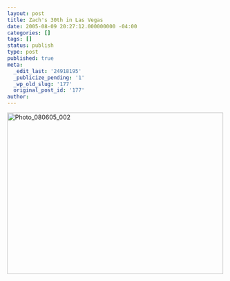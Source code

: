 ```yaml
---
layout: post
title: Zach's 30th in Las Vegas
date: 2005-08-09 20:27:12.000000000 -04:00
categories: []
tags: []
status: publish
type: post
published: true
meta:
  _edit_last: '24918195'
  _publicize_pending: '1'
  _wp_old_slug: '177'
  original_post_id: '177'
author: 
---
```

<a href="http://www.flickr.com/photos/matthewsim/sets/1134282/" title="Photo_080605_002 by Matthew Simoneau, on Flickr"><img src="http://farm1.staticflickr.com/33/52307548_bfde6ab38c.jpg" width="500" height="375" alt="Photo_080605_002" /></a>
